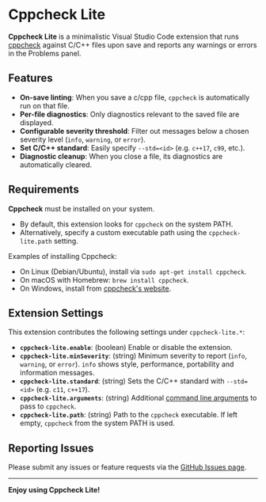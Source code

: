 # Cppcheck Lite

**Cppcheck Lite** is a minimalistic Visual Studio Code extension that runs [cppcheck](https://cppcheck.sourceforge.net/) against C/C++ files upon save and reports any warnings or errors in the Problems panel.

## Features

- **On-save linting**: When you save a c/cpp file, `cppcheck` is automatically run on that file.
- **Per-file diagnostics**: Only diagnostics relevant to the saved file are displayed.
- **Configurable severity threshold**: Filter out messages below a chosen severity level (`info`, `warning`, or `error`).
- **Set C/C++ standard**: Easily specify `--std=<id>` (e.g. `c++17`, `c99`, etc.).
- **Diagnostic cleanup**: When you close a file, its diagnostics are automatically cleared.

## Requirements

 **Cppcheck** must be installed on your system.  
  - By default, this extension looks for `cppcheck` on the system PATH.
  - Alternatively, specify a custom executable path using the `cppcheck-lite.path` setting.

Examples of installing Cppcheck:
  - On Linux (Debian/Ubuntu), install via `sudo apt-get install cppcheck`.
  - On macOS with Homebrew: `brew install cppcheck`.
  - On Windows, install from [cppcheck's website](https://cppcheck.sourceforge.net/).

## Extension Settings

This extension contributes the following settings under `cppcheck-lite.*`:

- **`cppcheck-lite.enable`**: (boolean) Enable or disable the extension.  
- **`cppcheck-lite.minSeverity`**: (string) Minimum severity to report (`info`, `warning`, or `error`).  `info` shows style, performance, portability and information messages.
- **`cppcheck-lite.standard`**: (string) Sets the C/C++ standard with `--std=<id>` (e.g. `c11`, `c++17`).
- **`cppcheck-lite.arguments`**: (string) Additional [command line arguments](https://cppcheck.sourceforge.io/manual.pdf?#page=5) to pass to `cppcheck`.  
- **`cppcheck-lite.path`**: (string) Path to the `cppcheck` executable. If left empty, `cppcheck` from the system PATH is used.

## Reporting Issues
Please submit any issues or feature requests via the [GitHub Issues page](https://github.com/JustusRijke/Cppcheck-Lite/issues).

---

**Enjoy using Cppcheck Lite!**
